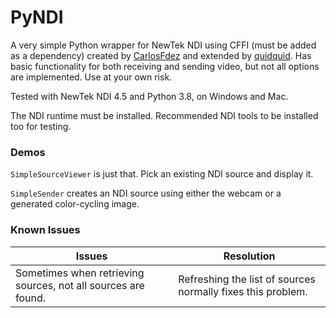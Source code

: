 # PyNDI
 
A very simple Python wrapper for NewTek NDI using CFFI (must be added as a dependency) created by [CarlosFdez](https://github.com/CarlosFdez)
and extended by [quidquid](https://github.com/quidquid).
Has basic functionality for both receiving and sending video, but not all options are implemented. Use at your own risk.

Tested with NewTek NDI 4.5 and Python 3.8, on Windows and Mac. 

The NDI runtime must be installed. Recommended NDI tools to be installed too for testing. 

### Demos

`SimpleSourceViewer` is just that. Pick an existing NDI source and display it.

`SimpleSender` creates an NDI source using either the webcam or a generated color-cycling image.


### Known Issues
| Issues                                                            | Resolution                                                  | 
| ----------------------------------------------------------------- | ----------------------------------------------------------- |
| Sometimes when retrieving sources, not all sources are found.     | Refreshing the list of sources normally fixes this problem. | 



